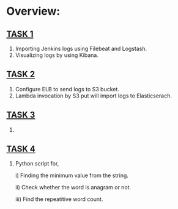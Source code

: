 # Overview:

## [TASK 1](https://github.com/kmohan778/Technical/tree/main/task1)
   
   1. Importing Jenkins logs using Filebeat and Logstash.
   2. Visualizing logs by using Kibana.

## [TASK 2](https://github.com/kmohan778/Technical/tree/main/task2)
   
   1. Configure ELB to send logs to S3 bucket.
   2. Lambda invocation by S3 put will import logs to Elasticserach.

## [TASK 3](https://github.com/kmohan778/Technical/tree/main/task3)

   1.

## [TASK 4](https://github.com/kmohan778/Technical/tree/main/task4)
   
   1. Python script for,
      
       i) Finding the minimum value from the string.
      
      ii) Check whether the word is anagram or not.
     
      iii) Find the repeatitive word count.
